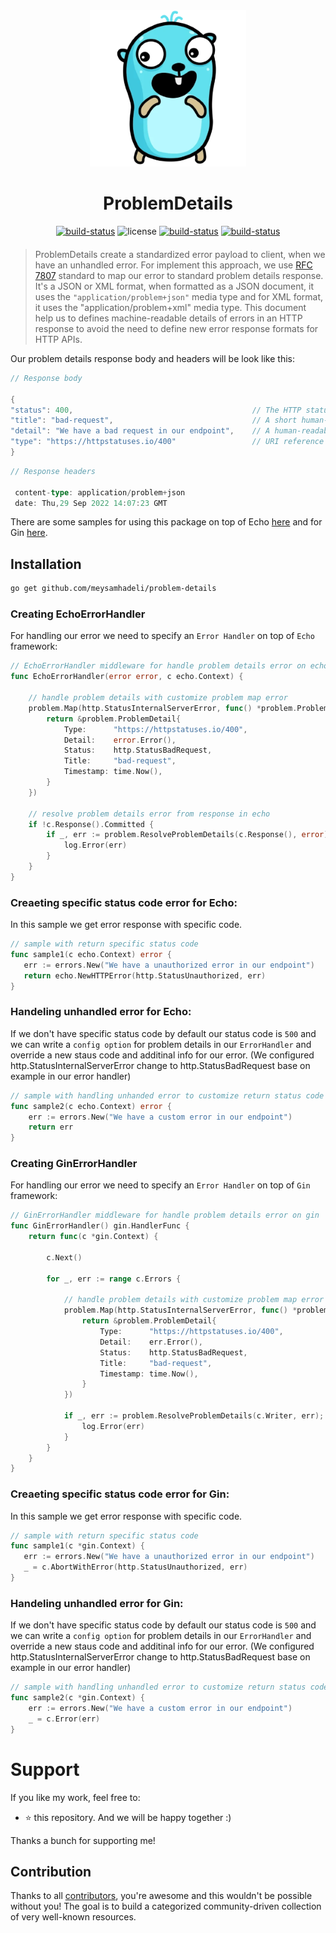 <div align="center" style="margin-bottom:20px">
  <img src="assets/problem-details.png" alt="problem-details" />
  <h1>ProblemDetails</h1>
  <div align="center">
    <a href="https://github.com/meysamhadeli/problem-details/actions/workflows/ci.yml"><img alt="build-status" src="https://github.com/meysamhadeli/problem-details/actions/workflows/ci.yml/badge.svg?branch=main&style=flat-square"/></a>
    <a><img alt="license" src="https://img.shields.io/badge/go%20version-%3E=1.18-61CFDD.svg?style=flat-square"/></a>
    <a href="https://github.com/meysamhadeli/problem-details/blob/main/LICENSE"><img alt="build-status" src="https://img.shields.io/github/license/meysamhadeli/problem-details?color=%234275f5&style=flat-square"/></a>
    <a href="https://pkg.go.dev/github.com/meysamhadeli/problem-details"><img alt="build-status" src="https://pkg.go.dev/badge/github.com/meysamhadeli/problem-details"/></a>

  </div>
</div>


> ProblemDetails create a standardized error payload to client, when we have an unhandled error. For implement this approach, we use [RFC 7807](https://datatracker.ietf.org/doc/html/rfc7807) standard to map our error to standard problem details response. It's a JSON or XML format, when formatted as a JSON document, it uses the `"application/problem+json"` media type and for XML format, it uses the "application/problem+xml" media type. This document help us to defines machine-readable details of errors in an HTTP response to avoid the need to define new error response formats for HTTP APIs.

Our problem details response body and headers will be look like this:
```go
// Response body

{
"status": 400,                                        // The HTTP status code generated on the problem occurrence
"title": "bad-request",                               // A short human-readable problem summary
"detail": "We have a bad request in our endpoint",    // A human-readable explanation for what exactly happened
"type": "https://httpstatuses.io/400"                 // URI reference to identify the problem type
}
```
```go
// Response headers

 content-type: application/problem+json
 date: Thu,29 Sep 2022 14:07:23 GMT 
```
There are some samples for using this package on top of Echo [here](./sample/cmd/echo/main.go) and for Gin [here](./sample/cmd/gin/main.go).

## Installation

```bash
go get github.com/meysamhadeli/problem-details
```

### Creating EchoErrorHandler
For handling our error we need to specify an `Error Handler` on top of `Echo` framework:
```go
// EchoErrorHandler middleware for handle problem details error on echo
func EchoErrorHandler(error error, c echo.Context) {

	// handle problem details with customize problem map error
	problem.Map(http.StatusInternalServerError, func() *problem.ProblemDetail {
		return &problem.ProblemDetail{
			Type:      "https://httpstatuses.io/400",
			Detail:    error.Error(),
			Status:    http.StatusBadRequest,
			Title:     "bad-request",
			Timestamp: time.Now(),
		}
	})

	// resolve problem details error from response in echo
	if !c.Response().Committed {
		if _, err := problem.ResolveProblemDetails(c.Response(), error); err != nil {
			log.Error(err)
		}
	}
}
```

### Creaeting specific status code error for Echo:

In this sample we get error response with specific code.
 
 ```go
// sample with return specific status code
func sample1(c echo.Context) error {
	err := errors.New("We have a unauthorized error in our endpoint")
	return echo.NewHTTPError(http.StatusUnauthorized, err)
}
 ```
### Handeling unhandled error for Echo:

If we don't have specific status code by default our status code is `500` and we can write a `config option` for problem details in our `ErrorHandler` and override a new staus code and additinal info for our error. (We configured http.StatusInternalServerError change to http.StatusBadRequest base on example in our error handler)

```go
// sample with handling unhanded error to customize return status code with problem details
func sample2(c echo.Context) error {
	err := errors.New("We have a custom error in our endpoint")
	return err
}
```

### Creating GinErrorHandler
For handling our error we need to specify an `Error Handler` on top of `Gin` framework:
```go
// GinErrorHandler middleware for handle problem details error on gin
func GinErrorHandler() gin.HandlerFunc {
	return func(c *gin.Context) {

		c.Next()

		for _, err := range c.Errors {

			// handle problem details with customize problem map error
			problem.Map(http.StatusInternalServerError, func() *problem.ProblemDetail {
				return &problem.ProblemDetail{
					Type:      "https://httpstatuses.io/400",
					Detail:    err.Error(),
					Status:    http.StatusBadRequest,
					Title:     "bad-request",
					Timestamp: time.Now(),
				}
			})

			if _, err := problem.ResolveProblemDetails(c.Writer, err); err != nil {
				log.Error(err)
			}
		}
	}
}
```

### Creaeting specific status code error for Gin:

In this sample we get error response with specific code.
 
 ```go
// sample with return specific status code
func sample1(c *gin.Context) {
	err := errors.New("We have a unauthorized error in our endpoint")
	_ = c.AbortWithError(http.StatusUnauthorized, err)
}
 ```
### Handeling unhandled error for Gin:

If we don't have specific status code by default our status code is `500` and we can write a `config option` for problem details in our `ErrorHandler` and override a new staus code and additinal info for our error. (We configured http.StatusInternalServerError change to http.StatusBadRequest base on example in our error handler)

```go
// sample with handling unhandled error to customize return status code with problem details
func sample2(c *gin.Context) {
	err := errors.New("We have a custom error in our endpoint")
	_ = c.Error(err)
}
```


# Support

If you like my work, feel free to:

- ⭐ this repository. And we will be happy together :)

Thanks a bunch for supporting me!

## Contribution

Thanks to all [contributors](https://github.com/meysamhadeli/problem-details/graphs/contributors), you're awesome and this wouldn't be possible without you! The goal is to build a categorized community-driven collection of very well-known resources.

